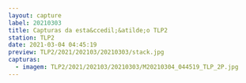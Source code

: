 ```yaml
---
layout: capture
label: 20210303
title: Capturas da esta&ccedil;&atilde;o TLP2
station: TLP2
date: 2021-03-04 04:45:19
preview: TLP2/2021/202103/20210303/stack.jpg
capturas:
  - imagem: TLP2/2021/202103/20210303/M20210304_044519_TLP_2P.jpg
---
```

